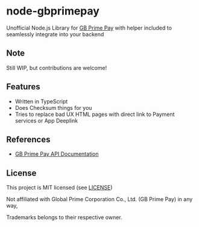# node-gbprimepay
Unofficial Node.js Library for [GB Prime Pay](https://www.gbprimepay.com/) with helper included to seamlessly integrate into your backend

## Note
Still WIP, but contributions are welcome!

## Features
- Written in TypeScript
- Does Checksum things for you
- Tries to replace bad UX HTML pages with direct link to Payment services or App Deeplink

## References
- [GB Prime Pay API Documentation](https://doc.gbprimepay.com/)

## License
This project is MIT licensed (see [LICENSE](LICENSE))

Not affiliated with Global Prime Corporation Co., Ltd. (GB Prime Pay) in any way, 

Trademarks belongs to their respective owner.